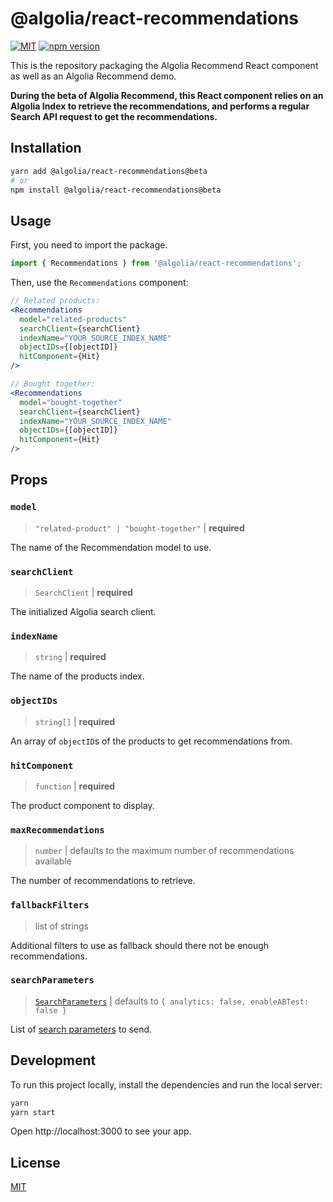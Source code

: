 # @algolia/react-recommendations

[![MIT](https://img.shields.io/badge/license-MIT-green)](./LICENSE) [![npm version](https://img.shields.io/npm/v/@algolia/react-recommendations)](https://www.npmjs.com/package/@algolia/react-recommendations)

This is the repository packaging the Algolia Recommend React component as well as an Algolia Recommend demo.

**During the beta of Algolia Recommend, this React component relies on an Algolia Index to retrieve the recommendations, and performs a regular Search API request to get the recommendations.**

## Installation

```sh
yarn add @algolia/react-recommendations@beta
# or
npm install @algolia/react-recommendations@beta
```

## Usage

First, you need to import the package.

```js
import { Recommendations } from '@algolia/react-recommendations';
```

Then, use the `Recommendations` component:

```jsx
// Related products:
<Recommendations
  model="related-products"
  searchClient={searchClient}
  indexName="YOUR_SOURCE_INDEX_NAME"
  objectIDs={[objectID]}
  hitComponent={Hit}
/>

// Bought together:
<Recommendations
  model="bought-together"
  searchClient={searchClient}
  indexName="YOUR_SOURCE_INDEX_NAME"
  objectIDs={[objectID]}
  hitComponent={Hit}
/>
```

## Props

### `model`

> `"related-product" | "bought-together"` | **required**

The name of the Recommendation model to use.

### `searchClient`

> `SearchClient` | **required**

The initialized Algolia search client.

### `indexName`

> `string` | **required**

The name of the products index.

### `objectIDs`

> `string[]` | **required**

An array of `objectID`s of the products to get recommendations from.

### `hitComponent`

> `function` | **required**

The product component to display.

### `maxRecommendations`

> `number` | defaults to the maximum number of recommendations available

The number of recommendations to retrieve.

### `fallbackFilters`

> list of strings

Additional filters to use as fallback should there not be enough recommendations.

### `searchParameters`

> [`SearchParameters`](https://www.algolia.com/doc/api-reference/search-api-parameters/) | defaults to `{ analytics: false, enableABTest: false }`

List of [search parameters](https://www.algolia.com/doc/api-reference/search-api-parameters/) to send.

## Development

To run this project locally, install the dependencies and run the local server:

```sh
yarn
yarn start
```

Open http://localhost:3000 to see your app.

## License

[MIT](LICENSE)
